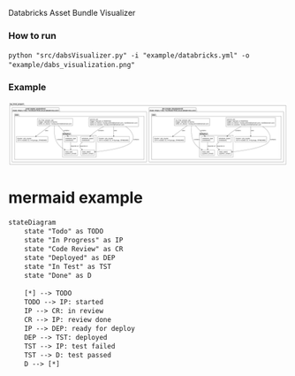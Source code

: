 Databricks Asset Bundle Visualizer

### How to run 

`python "src/dabsVisualizer.py" -i "example/databricks.yml" -o "example/dabs_visualization.png"`

### Example 

![image info](./example/dabs_visualization.png)


# mermaid example 
```
stateDiagram
    state "Todo" as TODO
    state "In Progress" as IP
    state "Code Review" as CR
    state "Deployed" as DEP
    state "In Test" as TST
    state "Done" as D
    
    [*] --> TODO
    TODO --> IP: started
    IP --> CR: in review
    CR --> IP: review done
    IP --> DEP: ready for deploy
    DEP --> TST: deployed
    TST --> IP: test failed
    TST --> D: test passed
    D --> [*]
```